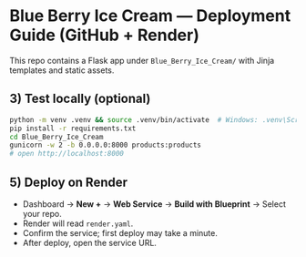# Blue Berry Ice Cream — Deployment Guide (GitHub + Render)

This repo contains a Flask app under `Blue_Berry_Ice_Cream/` with Jinja templates and static assets.

## 3) Test locally (optional)
```bash
python -m venv .venv && source .venv/bin/activate  # Windows: .venv\Scripts\activate
pip install -r requirements.txt
cd Blue_Berry_Ice_Cream
gunicorn -w 2 -b 0.0.0.0:8000 products:products
# open http://localhost:8000
```

## 5) Deploy on Render
- Dashboard → **New +** → **Web Service** → **Build with Blueprint** → Select your repo.
- Render will read `render.yaml`.
- Confirm the service; first deploy may take a minute.
- After deploy, open the service URL.
